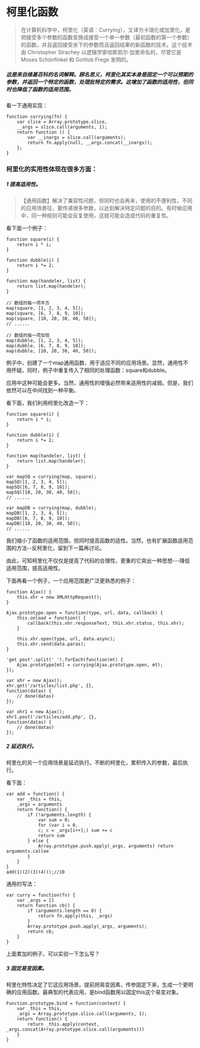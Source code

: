 # 柯里化函数
>在计算机科学中，柯里化（英语：Currying），又译为卡瑞化或加里化，是把接受多个参数的函数变换成接受一个单一参数（最初函数的第一个参数）的函数，并且返回接受余下的参数而且返回结果的新函数的技术。这个技术由 Christopher Strachey 以逻辑学家哈斯凯尔·加里命名的，尽管它是 Moses Schönfinkel 和 Gottlob Frege 发明的。

##### 这是来自维基百科的名词解释。顾名思义，柯里化其实本身是固定一个可以预期的参数，并返回一个特定的函数，处理批特定的需求。这增加了函数的适用性，但同时也降低了函数的适用范围。

看一下通用实现：

```
function currying(fn) {
    var slice = Array.prototype.slice,
    __args = slice.call(arguments, 1);
    return function () {
        var __inargs = slice.call(arguments);
        return fn.apply(null, __args.concat(__inargs));
    };
}
```
### 柯里化的实用性体现在很多方面：

##### 1 提高适用性。

>【通用函数】解决了兼容性问题，但同时也会再来，使用的不便利性，不同的应用场景往，要传递很多参数，以达到解决特定问题的目的。有时候应用中，同一种规则可能会反复使用，这就可能会造成代码的重复性。

看下面一个例子：

```
function square(i) {
    return i * i;
}

function dubble(i) {
    return i *= 2;
}

function map(handeler, list) {
    return list.map(handeler);
}

// 数组的每一项平方
map(square, [1, 2, 3, 4, 5]);
map(square, [6, 7, 8, 9, 10]);
map(square, [10, 20, 30, 40, 50]);
// ......

// 数组的每一项加倍
map(dubble, [1, 2, 3, 4, 5]);
map(dubble, [6, 7, 8, 9, 10]);
map(dubble, [10, 20, 30, 40, 50]);
```
例子中，创建了一个map通用函数，用于适应不同的应用场景。显然，通用性不用怀疑。同时，例子中重复传入了相同的处理函数：square和dubble。

应用中这种可能会更多。当然，通用性的增强必然带来适用性的减弱。但是，我们依然可以在中间找到一种平衡。

看下面，我们利用柯里化改造一下：

```
function square(i) {
    return i * i;
}

function dubble(i) {
    return i *= 2;
}

function map(handeler, list) {
    return list.map(handeler);
}

var mapSQ = currying(map, square);
mapSQ([1, 2, 3, 4, 5]);
mapSQ([6, 7, 8, 9, 10]);
mapSQ([10, 20, 30, 40, 50]);
// ......

var mapDB = currying(map, dubble);
mapDB([1, 2, 3, 4, 5]);
mapDB([6, 7, 8, 9, 10]);
mapDB([10, 20, 30, 40, 50]);
// ......
```
我们缩小了函数的适用范围，但同时提高函数的适性。当然，也有扩展函数适用范围的方法--反柯里化，留到下一篇再讨论。

由此，可知柯里化不仅仅是提高了代码的合理性，更重的它突出一种思想---降低适用范围，提高适用性。

下面再看一个例子，一个应用范围更广泛更熟悉的例子：
```
function Ajax() {
    this.xhr = new XMLHttpRequest();
}

Ajax.prototype.open = function(type, url, data, callback) {
    this.onload = function() {
        callback(this.xhr.responseText, this.xhr.status, this.xhr);
    }

    this.xhr.open(type, url, data.async);
    this.xhr.send(data.paras);
}

'get post'.split(' ').forEach(function(mt) {
    Ajax.prototype[mt] = currying(Ajax.prototype.open, mt);
});

var xhr = new Ajax();
xhr.get('/articles/list.php', {},
function(datas) {
    // done(datas)    
});

var xhr1 = new Ajax();
xhr1.post('/articles/add.php', {},
function(datas) {
    // done(datas)    
});
```


##### 2 延迟执行。

 柯里化的另一个应用场景是延迟执行。不断的柯里化，累积传入的参数，最后执行。

看下面：
```
var add = function() {
    var _this = this,
    _args = arguments
    return function() {
        if (!arguments.length) {
            var sum = 0;
            for (var i = 0,
            c; c = _args[i++];) sum += c
            return sum
        } else {
            Array.prototype.push.apply(_args, arguments) return arguments.callee
        }
    }
}
add(1)(2)(3)(4)();//10
```
通用的写法：

```
var curry = function(fn) {
    var _args = []
    return function cb() {
        if (arguments.length == 0) {
            return fn.apply(this, _args)
        }
        Array.prototype.push.apply(_args, arguments);
        return cb;
    }
}
```
上面累加的例子，可以实验一下怎么写？



##### 3 固定易变因素。

柯里化特性决定了它这应用场景。提前把易变因素，传参固定下来，生成一个更明确的应用函数。最典型的代表应用，是bind函数用以固定this这个易变对象。

```
Function.prototype.bind = function(context) {
    var _this = this,
    _args = Array.prototype.slice.call(arguments, 1);
    return function() {
        return _this.apply(context, _args.concat(Array.prototype.slice.call(arguments)))
    }
}
```
